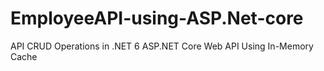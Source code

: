 # EmployeeAPI-using-ASP.Net-core
API CRUD Operations in .NET 6  ASP.NET Core Web API Using In-Memory Cache 
